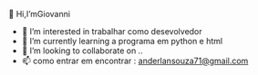 👋 Hi,I’mGiovanni  
- 👀 I’m interested in trabalhar como desevolvedor  
- 🌱 I’m currently learning a programa em python e html
- 💞️ I’m looking to collaborate on  ..
- 📫 como entrar em encontrar : anderlansouza71@gmail.com

<!--- -
tyn1t/tyn1t is a ✨ special ✨ repository because its `README.md` (this file) appears on your GitHub profile.

You can click the Preview link to take a look at your changes.
--->
